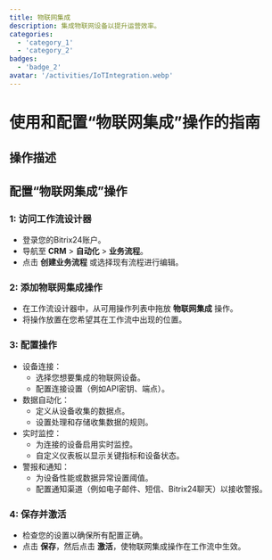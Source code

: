 ```yaml
---
title: 物联网集成
description: 集成物联网设备以提升运营效率。
categories: 
  - 'category_1'
  - 'category_2'
badges: 
  - 'badge_2'
avatar: '/activities/IoTIntegration.webp'
---
```

# 使用和配置“物联网集成”操作的指南

## 操作描述

## **配置“物联网集成”操作**

### 1: 访问工作流设计器
- 登录您的Bitrix24账户。
- 导航至 **CRM** > **自动化** > **业务流程**。
- 点击 **创建业务流程** 或选择现有流程进行编辑。

### 2: 添加物联网集成操作
- 在工作流设计器中，从可用操作列表中拖放 **物联网集成** 操作。
- 将操作放置在您希望其在工作流中出现的位置。

### 3: 配置操作
- 设备连接：
  - 选择您想要集成的物联网设备。
  - 配置连接设置（例如API密钥、端点）。
- 数据自动化：
  - 定义从设备收集的数据点。
  - 设置处理和存储收集数据的规则。
- 实时监控：
  - 为连接的设备启用实时监控。
  - 自定义仪表板以显示关键指标和设备状态。
- 警报和通知：
  - 为设备性能或数据异常设置阈值。
  - 配置通知渠道（例如电子邮件、短信、Bitrix24聊天）以接收警报。

### 4: 保存并激活
- 检查您的设置以确保所有配置正确。
- 点击 **保存**，然后点击 **激活**，使物联网集成操作在工作流中生效。
